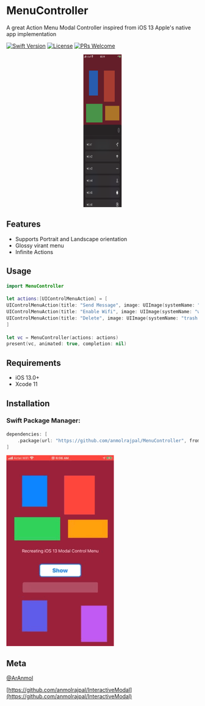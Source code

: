 # MenuController
A great Action Menu Modal Controller inspired from iOS 13 Apple's native app implementation


[![Swift Version][swift-image]][swift-url]
[![License][license-image]][license-url]
[![PRs Welcome](https://img.shields.io/badge/PRs-welcome-brightgreen.svg?style=flat-square)](http://makeapullrequest.com)


<p align="center">
<img src="Public/menu.PNG", width=100, height=400>
</p>


## Features

* Supports Portrait and Landscape orientation
* Glossy virant menu
* Infinite Actions


## Usage

```swift
import MenuController

let actions:[UIControlMenuAction] = [
UIControlMenuAction(title: "Send Message", image: UIImage(systemName: "paperplane")!, handler: { _ in print("Sending Message") }),
UIControlMenuAction(title: "Enable Wifi", image: UIImage(systemName: "wifi")!, handler: { _ in print("Wifi ON") }),
UIControlMenuAction(title: "Delete", image: UIImage(systemName: "trash.fill")!, handler: { _ in print("Deleted ✅") })
]

let vc = MenuController(actions: actions)
present(vc, animated: true, completion: nil)
```

## Requirements

- iOS 13.0+
- Xcode 11

## Installation

### Swift Package Manager:

```swift
dependencies: [
    .package(url: "https://github.com/anmolrajpal/MenuController", from: "1.0.0")
]
```

![Menu Controller Demo](Public/flow.GIF)


## Meta

[@ArAnmol](https://twitter.com/ArAnmol)

[https://github.com/anmolrajpal/InteractiveModal](https://github.com/anmolrajpal/InteractiveModal)

[swift-image]:https://img.shields.io/badge/swift-5.0-orange.svg
[swift-url]: https://swift.org/
[license-image]: https://img.shields.io/badge/License-MIT-blue.svg
[license-url]: LICENSE.txt
